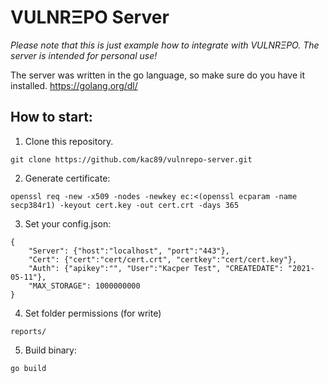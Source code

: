 # VULNRΞPO Server

*Please note that this is just example how to integrate with VULNRΞPO. The server is intended for personal use!*

The server was written in the go language, so make sure do you have it installed. https://golang.org/dl/

## How to start:

1. Clone this repository.
```
git clone https://github.com/kac89/vulnrepo-server.git
```

2. Generate certificate:
```
openssl req -new -x509 -nodes -newkey ec:<(openssl ecparam -name secp384r1) -keyout cert.key -out cert.crt -days 365
```

3. Set your config.json:
```
{
    "Server": {"host":"localhost", "port":"443"},
    "Cert": {"cert":"cert/cert.crt", "certkey":"cert/cert.key"},
    "Auth": {"apikey":"", "User":"Kacper Test", "CREATEDATE": "2021-05-11"},
    "MAX_STORAGE": 1000000000
}
```

4. Set folder permissions (for write) 
```
reports/
```

5. Build binary:
```
go build
```